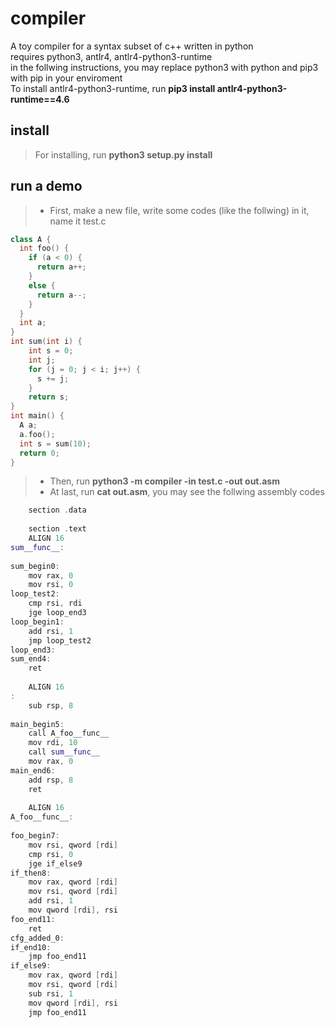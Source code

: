 # compiler
A toy compiler for a syntax subset of c++ written in python  
requires python3, antlr4, antlr4-python3-runtime  
in the follwing instructions, you may replace python3 with python and pip3 with pip in your enviroment  
To install antlr4-python3-runtime, run **pip3 install antlr4-python3-runtime==4.6** 
## install
>For installing, run **python3 setup.py install**
## run a demo  
>* First, make a new file, write some codes (like the follwing) in it, name it test.c
```c++
class A {
  int foo() {
    if (a < 0) {
      return a++;
    }
    else {
      return a--;
    }
  }
  int a;
}
int sum(int i) {
    int s = 0;
    int j;
    for (j = 0; j < i; j++) {
      s += j;
    }
    return s;
}
int main() {
  A a;
  a.foo();
  int s = sum(10);
  return 0;
}
```  
>* Then, run **python3 -m compiler -in test.c -out out.asm** 
>* At last, run **cat out.asm**, you may see the follwing assembly codes
```c++
  	section .data
	
	section .text
	ALIGN 16
sum__func__:
	
sum_begin0:
	mov rax, 0
	mov rsi, 0
loop_test2:
	cmp rsi, rdi
	jge loop_end3
loop_begin1:
	add rsi, 1
	jmp loop_test2
loop_end3:
sum_end4:
	ret
	
	ALIGN 16
:
	sub rsp, 8
	
main_begin5:
	call A_foo__func__
	mov rdi, 10
	call sum__func__
	mov rax, 0
main_end6:
	add rsp, 8
	ret
	
	ALIGN 16
A_foo__func__:
	
foo_begin7:
	mov rsi, qword [rdi]
	cmp rsi, 0
	jge if_else9
if_then8:
	mov rax, qword [rdi]
	mov rsi, qword [rdi]
	add rsi, 1
	mov qword [rdi], rsi
foo_end11:
	ret
cfg_added_0:
if_end10:
	jmp foo_end11
if_else9:
	mov rax, qword [rdi]
	mov rsi, qword [rdi]
	sub rsi, 1
	mov qword [rdi], rsi
	jmp foo_end11
```
